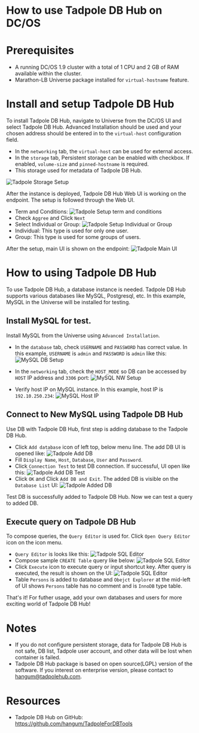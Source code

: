 How to use Tadpole DB Hub on DC/OS
==================================

# Prerequisites
* A running DC/OS 1.9 cluster with a total of 1 CPU and 2 GB of RAM available within the cluster.
* Marathon-LB Universe package installed for `virtual-hostname` feature.

# Install and setup Tadpole DB Hub
To install Tadpole DB Hub, navigate to Universe from the DC/OS UI and select Tadpole DB Hub. Advanced Installation should be used and your chosen address should be entered in to the `virtual-host` configuration field.

* In the `networking` tab, the `virtual-host` can be used for external access.
* In the `storage` tab, Persistent storage can be enabled with checkbox. If enabled, `volume-size` and `pinned-hostname` is required.
 * This storage used for metadata of Tadpole DB Hub.

![Tadpole Storage Setup](img/tadpole-install-storage.png)

After the instance is deployed, Tadpole DB Hub Web UI is working on the endpoint. The setup is followed through the Web UI.

* Term and Conditions:
![Tadpole Setup term and conditions](img/tadpole-setup-term-and-conditions.png)
 * Check `Aggree` and Click `Next`
* Select Individual or Group:
![Tadpole Setup Individual or Group](img/tadpole-setup-individual-or-group.png)
 * Individual: This type is used for only one user.
 * Group: This type is used for some groups of users.

After the setup, main UI is shown on the endpoint:
![Tadpole Main UI](img/tadpole-ui-main.png)

# How to using Tadpole DB Hub
To use Tadpole DB Hub, a database instance is needed. Tadpole DB Hub supports various databases like MySQL, Postgresql, etc. In this example, MySQL in the Universe will be installed for testing.

## Install MySQL for test.
Install MySQL from the Universe using `Advanced Installation`.

* In the `database` tab, check `USERNAME` and `PASSWORD` has correct value. In this example, `USERNAME` is `admin` and `PASSWORD` is `admin` like this:
![MySQL DB Setup](img/mysql-install-database.png)

* In the `networking` tab, check the `HOST_MODE` so DB can be accessed by `HOST` IP address and `3306` port:
![MySQL NW Setup](img/mysql-install-networking.png)

* Verify host IP on MySQL instance. In this example, host IP is `192.10.250.234`:
![MySQL Host IP](img/mysql-host-ip.png)

## Connect to New MySQL using Tadpole DB Hub
Use DB with Tadpole DB Hub, first step is adding database to the Tadpole DB Hub.

* Click `Add database` icon of left top, below menu line. The add DB UI is opened like:
![Tadpole Add DB](img/tadpole-ui-add-database.png)
 * Fill `Display Name`, `Host`, `Database`, `User` and `Password`.
* Click `Connection Test` to test DB connection. If successful, UI open like this:
 ![Tadpole Add DB Test](img/tadpole-ui-add-db-connection-test.png)
* Click `OK` and Click `Add DB and Exit`. The added DB is visible on the `Database List` UI:
![Tadpole Added DB](img/tadpole-ui-db-added.png)

Test DB is successfully added to Tadpole DB Hub. Now we can test a query to added DB.

## Execute query on Tadpole DB Hub
To compose queries, the `Query Editor` is used for. Click `Open Query Editor` icon on the icon menu.

* `Query Editor` is looks like this:
![Tadpole SQL Editor](img/tadpole-ui-sql-editor.png)
* Compose sample `CREATE Table` query like below:
![Tadpole SQL Editor](img/tadpole-ui-sql-editor-test-query.png)
* Click `Execute` icon to execute query or input shortcut key. After query is executed, the result is shown on the UI:
![Tadpole SQL Editor](img/tadpole-ui-test-query-result.png)
 * Table `Persons` is added to database and `Obejct Explorer` at the mid-left of UI shows `Persons` table has no comment and is `InnoDB` type table.

That's it! For futher usage, add your own databases and users for more exciting world of Tadpole DB Hub!

# Notes
* If you do not configure persistent storage, data for Tadpole DB Hub is not safe, DB list, Tadpole user account, and other data will be lost when container is failed.
* Tadpole DB Hub package is based on open source(LGPL) version of the software. If you interest on enterprise version, please contact to hangum@tadpolehub.com.

# Resources
* Tadpole DB Hub on GitHub: https://github.com/hangum/TadpoleForDBTools
